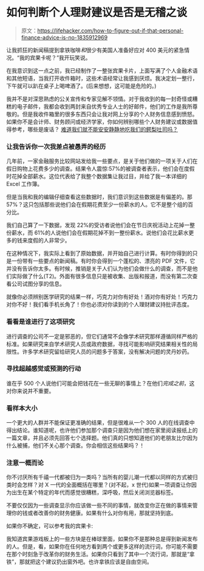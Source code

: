 # 如何判断个人理财建议是否是无稽之谈

> 原文：<https://lifehacker.com/how-to-figure-out-if-that-personal-finance-advice-is-no-1835912969>

让我抓狂的新闻稿提到拿铁咖啡*和*很少有美国人准备好应对 400 美元的紧急情况。“我的宾果卡呢？”我开玩笑说。



在我意识到这一点之前，我已经制作了一整张宾果卡片，上面写满了个人金融术语和其他短语，当我打开收件箱时，这些术语经常让我感到厌烦。我决定划一整行，下午就可以趴在桌子上喝啤酒了。(后来想想，这可能是危险的。)

我并不是对深思熟虑的公关宣传和专家见解不领情。对于我收到的每一封奇怪或糟糕的电子邮件，我都会收到两封来自优秀专业人士的好邮件，他们的工作是我所尊敬的。但是我收件箱里的很多东西只会让我对网上分享的个人财务信息感到愤怒。如果你不是会计师、财务顾问或经济学家，你如何辨别哪些个人财务建议或数据值得参考，哪些是废话？ [难道我们就不能安安静静地吃我们的鳄梨吐司吗？](https://twocents.lifehacker.com/how-to-afford-a-house-when-youre-spending-all-your-mone-1795231082)

### 让我告诉你一次我差点被愚弄的经历

几年前，一家金融服务比较网站发给我一些要点，是关于他们做的一项关于人们在假日购物上花费多少的调查。结果令人震惊:57%的被调查者表示，他们会在度假时花掉全部薪水。这位代表给了我整个数据集让我过目，并给了我一本详细的 Excel 工作簿。

但是当我和我的编辑仔细查看这些数据时，我们意识到这些数据是有偏差的。那 57%？这只包括那些说他们会在假期花费至少一份薪水的人。它不是整个组的百分比。

我们自己算了一下数据，发现 22%的受访者说他们会在节日庆祝活动上花掉一整份薪水，而 61%的人说他们会在假期花掉不到一整份薪水。说他们会花比薪水更多的钱来度假的人非常少。

在这种情况下，我实际上看到了原始数据，并开始自己进行计算。有时你得到的只是一份带有一些要点的新闻稿。有时你会得到一个蓬松的、漂亮的 PDF 文件，它并没有告诉你太多。有时候，推销是关于人们认为他们会做什么的调查，而不是他们实际做了什么(T2)。外面有很多信息只是被收集、出版和报道，而没有第二次查看公司试图分享的信息。

就像你必须辨别医学研究的结果一样，巧克力对你有好处！酒对你有好处！巧克力对你不好！我们看手机长角了！你也必须对你读到的个人理财建议持批评态度。

### 看看是谁进行了这项研究

进行调查的公司不一定是邪恶的，但它们通常不会像学术研究那样遵循同样严格的标准。如果研究来自学术研究人员或政府数据，寻找可能影响研究结果相关性的局限性。许多学术研究留给研究人员的问题多于答案，没有解决问题的灵丹妙药。

### 寻找超越感觉或预测的行动

谁在乎 500 个人说他们可能会把钱花在一些无聊的事情上？在他们*完成之前*，这对你来说并不重要。

### 看样本大小

一个更大的人群并不能保证更准确的结果，但是很难从一个 300 人的在线调查中得出结论。谁知道呢，也许他们参加那个调查只是因为他们想在家里阅读报纸上的一篇文章，并且必须先回答七个选择题。他们真的只想知道他们的老朋友比尔因为什么被捕，他们不关心那个调查。你会相信这些结果吗？！

### 注意一概而论

你不讨厌所有千禧一代都被归为一类吗？当所有的婴儿潮一代都以同样的方式被归类时会怎样？对 X 一代的全面概括在哪里？(对不起，x 世代)如果一项调查让你因为出生在某个特定的年代而感觉很糟糕，深呼吸，然后关闭浏览器标签。

不要仅仅因为一些调查显示你应该做一些不同的事情，就改变你正在做的事情来管理你的钱或者改善你的财务健康。如果有什么对你有用，那就坚持到底。

如果你不确定，可以参考我的宾果卡:

我知道宾果游戏板上的一些方块是在棒球里面，如果你不是那种总是得到新闻发布的人。但是，看，如果你在任何地方看到两个或更多这样的流行词，你可能不需要在那个时刻急于改革你的财务生活。如果你只看到了其中一个流行词，那就是“拿铁”，那就把这个建议扔出窗外吧。也许拿铁应该是自由空间。